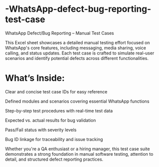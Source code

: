 # -WhatsApp-defect-bug-reporting-test-case
WhatsApp Defect/Bug Reporting – Manual Test Cases

This Excel sheet showcases a detailed manual testing effort focused on WhatsApp's core features, including messaging, media sharing, voice calling, and status updates. Each test case is crafted to simulate real-user scenarios and identify potential defects across different functionalities.

# What’s Inside:

Clear and concise test case IDs for easy reference

Defined modules and scenarios covering essential WhatsApp functions

Step-by-step test procedures with real-time test data

Expected vs. actual results for bug validation

Pass/Fail status with severity levels

Bug ID linkage for traceability and issue tracking

Whether you're a QA enthusiast or a hiring manager, this test case suite demonstrates a strong foundation in manual software testing, attention to detail, and structured defect reporting practices.
